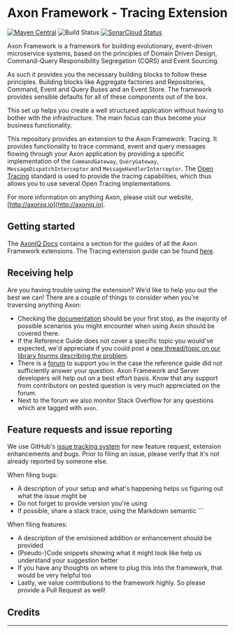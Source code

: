 # Axon Framework - Tracing Extension 
[![Maven Central](https://maven-badges.herokuapp.com/maven-central/org.axonframework.extensions.tracing/axon-tracing/badge.svg)](https://maven-badges.herokuapp.com/maven-central/org.axonframework.extensions.tracing/axon-tracing/)
![Build Status](https://github.com/AxonFramework/extension-tracing/workflows/Tracing%20Extension/badge.svg?branch=master)
[![SonarCloud Status](https://sonarcloud.io/api/project_badges/measure?project=AxonFramework_extension-tracing&metric=alert_status)](https://sonarcloud.io/dashboard?id=AxonFramework_extension-tracing)

Axon Framework is a framework for building evolutionary, event-driven microservice systems,
 based on the principles of Domain Driven Design, Command-Query Responsibility Segregation (CQRS) and Event Sourcing.

As such it provides you the necessary building blocks to follow these principles. 
Building blocks like Aggregate factories and Repositories, Command, Event and Query Buses and an Event Store.
The framework provides sensible defaults for all of these components out of the box.

This set up helps you create a well structured application without having to bother with the infrastructure.
The main focus can thus become your business functionality.

This repository provides an extension to the Axon Framework: Tracing.
It provides functionality to trace command, event and query messages flowing through your Axon application by providing 
 a specific implementation of the `CommandGateway`, `QueryGateway`, `MessageDispatchInterceptor` and
 `MessageHandlerInterceptor`.
The [Open Tracing](https://opentracing.io/) standard is used to provide the tracing capabilities,
 which thus allows you to use several Open Tracing implementations. 
  
For more information on anything Axon, please visit our website, [http://axoniq.io](http://axoniq.io).

## Getting started

The [AxonIQ Docs](https://docs.axoniq.io/home/) contains a section for the guides of all the Axon Framework extensions.
The Tracing extension guide can be found [here](https://docs.axoniq.io/tracing-extension-reference/latest/).

## Receiving help

Are you having trouble using the extension? 
We'd like to help you out the best we can!
There are a couple of things to consider when you're traversing anything Axon:

* Checking the [documentation](https://docs.axoniq.io/home/) should be your first stop,
  as the majority of possible scenarios you might encounter when using Axon should be covered there.
* If the Reference Guide does not cover a specific topic you would've expected,
  we'd appreciate if you could post a [new thread/topic on our library fourms describing the problem](https://discuss.axoniq.io/c/26).
* There is a [forum](https://discuss.axoniq.io/) to support you in the case the reference guide did not sufficiently answer your question.
Axon Framework and Server developers will help out on a best effort basis.
Know that any support from contributors on posted question is very much appreciated on the forum.
* Next to the forum we also monitor Stack Overflow for any questions which are tagged with `axon`.

## Feature requests and issue reporting

We use GitHub's [issue tracking system](https://github.com/AxonFramework/extension-tracing/issues) for new feature 
request, extension enhancements and bugs. 
Prior to filing an issue, please verify that it's not already reported by someone else.

When filing bugs:
* A description of your setup and what's happening helps us figuring out what the issue might be
* Do not forget to provide version you're using
* If possible, share a stack trace, using the Markdown semantic ```

When filing features:
* A description of the envisioned addition or enhancement should be provided
* (Pseudo-)Code snippets showing what it might look like help us understand your suggestion better 
* If you have any thoughts on where to plug this into the framework, that would be very helpful too
* Lastly, we value contributions to the framework highly. So please provide a Pull Request as well!
 
## Credits

---